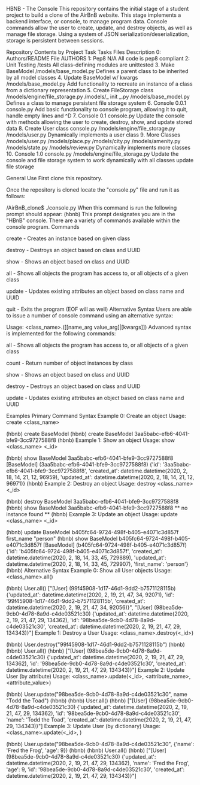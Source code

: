 HBNB - The Console This repository contains the initial stage of a student project to build a clone of the AirBnB website. This stage implements a backend interface, or console, to manage program data. Console commands allow the user to create, update, and destroy objects, as well as manage file storage. Using a system of JSON serialization/deserialization, storage is persistent between sessions.

Repository Contents by Project Task Tasks Files Description 0: Authors/README File AUTHORS 1: Pep8 N/A All code is pep8 compliant 2: Unit Testing /tests All class-defining modules are unittested 3. Make BaseModel /models/base_model.py Defines a parent class to be inherited by all model classes 4. Update BaseModel w/ kwargs /models/base_model.py Add functionality to recreate an instance of a class from a dictionary representation 5. Create FileStorage class /models/engine/file_storage.py /models/_ init _.py /models/base_model.py Defines a class to manage persistent file storage system 6. Console 0.0.1 console.py Add basic functionality to console program, allowing it to quit, handle empty lines and ^D 7. Console 0.1 console.py Update the console with methods allowing the user to create, destroy, show, and update stored data 8. Create User class console.py /models/engine/file_storage.py /models/user.py Dynamically implements a user class 9. More Classes /models/user.py /models/place.py /models/city.py /models/amenity.py /models/state.py /models/review.py Dynamically implements more classes 10. Console 1.0 console.py /models/engine/file_storage.py Update the console and file storage system to work dynamically with all classes update file storage

General Use First clone this repository.

Once the repository is cloned locate the "console.py" file and run it as follows:

/AirBnB_clone$ ./console.py When this command is run the following prompt should appear: (hbnb) This prompt designates you are in the "HBnB" console. There are a variety of commands available within the console program. Commands

create - Creates an instance based on given class

destroy - Destroys an object based on class and UUID

show - Shows an object based on class and UUID

all - Shows all objects the program has access to, or all objects of a given class

update - Updates existing attributes an object based on class name and UUID

quit - Exits the program (EOF will as well) Alternative Syntax Users are able to issue a number of console command using an alternative syntax:

Usage: <class_name>.([[name_arg value_arg]|[kwargs]]) Advanced syntax is implemented for the following commands:

all - Shows all objects the program has access to, or all objects of a given class

count - Return number of object instances by class

show - Shows an object based on class and UUID

destroy - Destroys an object based on class and UUID

update - Updates existing attributes an object based on class name and UUID

Examples Primary Command Syntax Example 0: Create an object Usage: create <class_name>

(hbnb) create BaseModel (hbnb) create BaseModel 3aa5babc-efb6-4041-bfe9-3cc9727588f8 (hbnb)
Example 1: Show an object Usage: show <class_name> <_id>

(hbnb) show BaseModel 3aa5babc-efb6-4041-bfe9-3cc9727588f8 [BaseModel] (3aa5babc-efb6-4041-bfe9-3cc9727588f8) {'id': '3aa5babc-efb6-4041-bfe9-3cc9727588f8', 'created_at': datetime.datetime(2020, 2, 18, 14, 21, 12, 96959), 'updated_at': datetime.datetime(2020, 2, 18, 14, 21, 12, 96971)} (hbnb)
Example 2: Destroy an object Usage: destroy <class_name> <_id>

(hbnb) destroy BaseModel 3aa5babc-efb6-4041-bfe9-3cc9727588f8 (hbnb) show BaseModel 3aa5babc-efb6-4041-bfe9-3cc9727588f8 ** no instance found ** (hbnb)
Example 3: Update an object Usage: update <class_name> <_id>

(hbnb) update BaseModel b405fc64-9724-498f-b405-e4071c3d857f first_name "person" (hbnb) show BaseModel b405fc64-9724-498f-b405-e4071c3d857f [BaseModel] (b405fc64-9724-498f-b405-e4071c3d857f) {'id': 'b405fc64-9724-498f-b405-e4071c3d857f', 'created_at': datetime.datetime(2020, 2, 18, 14, 33, 45, 729889), 'updated_at': datetime.datetime(2020, 2, 18, 14, 33, 45, 729907), 'first_name': 'person'} (hbnb) Alternative Syntax Example 0: Show all User objects Usage: <class_name>.all()

(hbnb) User.all() ["[User] (99f45908-1d17-46d1-9dd2-b7571128115b) {'updated_at': datetime.datetime(2020, 2, 19, 21, 47, 34, 92071), 'id': '99f45908-1d17-46d1-9dd2-b7571128115b', 'created_at': datetime.datetime(2020, 2, 19, 21, 47, 34, 92056)}", "[User] (98bea5de-9cb0-4d78-8a9d-c4de03521c30) {'updated_at': datetime.datetime(2020, 2, 19, 21, 47, 29, 134362), 'id': '98bea5de-9cb0-4d78-8a9d-c4de03521c30', 'created_at': datetime.datetime(2020, 2, 19, 21, 47, 29, 134343)}"] Example 1: Destroy a User Usage: <class_name>.destroy(<_id>)

(hbnb) User.destroy("99f45908-1d17-46d1-9dd2-b7571128115b") (hbnb) (hbnb) User.all() (hbnb) ["[User] (98bea5de-9cb0-4d78-8a9d-c4de03521c30) {'updated_at': datetime.datetime(2020, 2, 19, 21, 47, 29, 134362), 'id': '98bea5de-9cb0-4d78-8a9d-c4de03521c30', 'created_at': datetime.datetime(2020, 2, 19, 21, 47, 29, 134343)}"] Example 2: Update User (by attribute) Usage: <class_name>.update(<_id>, <attribute_name>, <attribute_value>)

(hbnb) User.update("98bea5de-9cb0-4d78-8a9d-c4de03521c30", name "Todd the Toad") (hbnb) (hbnb) User.all() (hbnb) ["[User] (98bea5de-9cb0-4d78-8a9d-c4de03521c30) {'updated_at': datetime.datetime(2020, 2, 19, 21, 47, 29, 134362), 'id': '98bea5de-9cb0-4d78-8a9d-c4de03521c30', 'name': 'Todd the Toad', 'created_at': datetime.datetime(2020, 2, 19, 21, 47, 29, 134343)}"] Example 3: Update User (by dictionary) Usage: <class_name>.update(<_id>, )

(hbnb) User.update("98bea5de-9cb0-4d78-8a9d-c4de03521c30", {'name': 'Fred the Frog', 'age': 9}) (hbnb) (hbnb) User.all() (hbnb) ["[User] (98bea5de-9cb0-4d78-8a9d-c4de03521c30) {'updated_at': datetime.datetime(2020, 2, 19, 21, 47, 29, 134362), 'name': 'Fred the Frog', 'age': 9, 'id': '98bea5de-9cb0-4d78-8a9d-c4de03521c30', 'created_at': datetime.datetime(2020, 2, 19, 21, 47, 29, 134343)}"]

